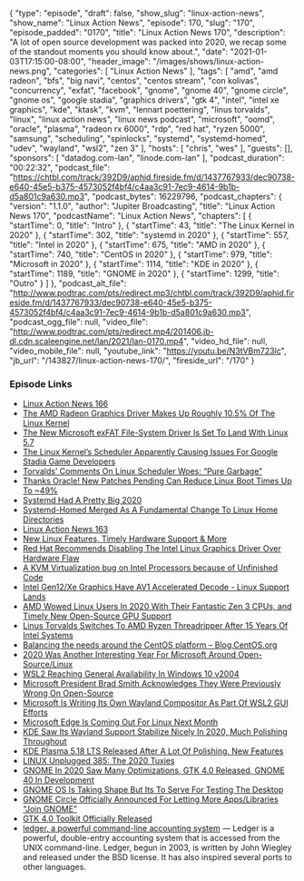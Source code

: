 {
  "type": "episode",
  "draft": false,
  "show_slug": "linux-action-news",
  "show_name": "Linux Action News",
  "episode": 170,
  "slug": "170",
  "episode_padded": "0170",
  "title": "Linux Action News 170",
  "description": "A lot of open source development was packed into 2020, we recap some of the standout moments you should know about.",
  "date": "2021-01-03T17:15:00-08:00",
  "header_image": "/images/shows/linux-action-news.png",
  "categories": [
    "Linux Action News"
  ],
  "tags": [
    "amd",
    "amd radeon",
    "bfs",
    "big navi",
    "centos",
    "centos stream",
    "con kolivas",
    "concurrency",
    "exfat",
    "facebook",
    "gnome",
    "gnome 40",
    "gnome circle",
    "gnome os",
    "google stadia",
    "graphics drivers",
    "gtk 4",
    "intel",
    "intel xe graphics",
    "kde",
    "ktask",
    "kvm",
    "lennart poettering",
    "linus torvalds",
    "linux",
    "linux action news",
    "linux news podcast",
    "microsoft",
    "oomd",
    "oracle",
    "plasma",
    "radeon rx 6000",
    "rdp",
    "red hat",
    "ryzen 5000",
    "samsung",
    "scheduling",
    "spinlocks",
    "systemd",
    "systemd-homed",
    "udev",
    "wayland",
    "wsl2",
    "zen 3"
  ],
  "hosts": [
    "chris",
    "wes"
  ],
  "guests": [],
  "sponsors": [
    "datadog.com-lan",
    "linode.com-lan"
  ],
  "podcast_duration": "00:22:32",
  "podcast_file": "https://chtbl.com/track/392D9/aphid.fireside.fm/d/1437767933/dec90738-e640-45e5-b375-4573052f4bf4/c4aa3c91-7ec9-4614-9b1b-d5a801c9a630.mp3",
  "podcast_bytes": 16229796,
  "podcast_chapters": {
    "version": "1.1.0",
    "author": "Jupiter Broadcasting",
    "title": "Linux Action News 170",
    "podcastName": "Linux Action News",
    "chapters": [
      {
        "startTime": 0,
        "title": "Intro"
      },
      {
        "startTime": 43,
        "title": "The Linux Kernel in 2020"
      },
      {
        "startTime": 302,
        "title": "systemd in 2020"
      },
      {
        "startTime": 557,
        "title": "Intel in 2020"
      },
      {
        "startTime": 675,
        "title": "AMD in 2020"
      },
      {
        "startTime": 740,
        "title": "CentOS in 2020"
      },
      {
        "startTime": 979,
        "title": "Microsoft in 2020"
      },
      {
        "startTime": 1114,
        "title": "KDE in 2020"
      },
      {
        "startTime": 1189,
        "title": "GNOME in 2020"
      },
      {
        "startTime": 1299,
        "title": "Outro"
      }
    ]
  },
  "podcast_alt_file": "http://www.podtrac.com/pts/redirect.mp3/chtbl.com/track/392D9/aphid.fireside.fm/d/1437767933/dec90738-e640-45e5-b375-4573052f4bf4/c4aa3c91-7ec9-4614-9b1b-d5a801c9a630.mp3",
  "podcast_ogg_file": null,
  "video_file": "http://www.podtrac.com/pts/redirect.mp4/201406.jb-dl.cdn.scaleengine.net/lan/2021/lan-0170.mp4",
  "video_hd_file": null,
  "video_mobile_file": null,
  "youtube_link": "https://youtu.be/N3tVBm723lc",
  "jb_url": "/143827/linux-action-news-170/",
  "fireside_url": "/170"
}


### Episode Links

  * [Linux Action News 166](https://linuxactionnews.com/166 "Linux Action News 166")
  * [The AMD Radeon Graphics Driver Makes Up Roughly 10.5% Of The Linux Kernel](https://www.phoronix.com/scan.php?page=news_item&px=Linux-5.9-AMDGPU-Stats "The AMD Radeon Graphics Driver Makes Up Roughly 10.5% Of The Linux Kernel")
  * [The New Microsoft exFAT File-System Driver Is Set To Land With Linux 5.7](https://www.phoronix.com/scan.php?page=news_item&px=New-exFAT-For-Linux-5.7 "The New Microsoft exFAT File-System Driver Is Set To Land With Linux 5.7")
  * [The Linux Kernel’s Scheduler Apparently Causing Issues For Google Stadia Game Developers](https://www.phoronix.com/scan.php?page=news_item&px=Linux-2020-Scheduler-Bugs-Stadia "The Linux Kernel’s Scheduler Apparently Causing Issues For Google Stadia Game Developers")
  * [Torvalds’ Comments On Linux Scheduler Woes: “Pure Garbage”](https://www.phoronix.com/scan.php?page=news_item&px=Torvalds-On-Scheduler-Woes "Torvalds’ Comments On Linux Scheduler Woes: “Pure Garbage”")
  * [Thanks Oracle! New Patches Pending Can Reduce Linux Boot Times Up To ~49%](https://www.phoronix.com/scan.php?page=news_item&px=Oracle-Faster-Linux-Boot-PADATA "Thanks Oracle! New Patches Pending Can Reduce Linux Boot Times Up To ~49%")
  * [Systemd Had A Pretty Big 2020](https://www.phoronix.com/scan.php?page=news_item&px=systemd-2020 "Systemd Had A Pretty Big 2020")
  * [Systemd-Homed Merged As A Fundamental Change To Linux Home Directories](https://www.phoronix.com/scan.php?page=news_item&px=Systemd-Homed-Merged "Systemd-Homed Merged As A Fundamental Change To Linux Home Directories")
  * [Linux Action News 163](https://linuxactionnews.com/163 "Linux Action News 163")
  * [New Linux Features, Timely Hardware Support & More](https://www.phoronix.com/scan.php?page=news_item&px=Intel-Linux-2020 "New Linux Features, Timely Hardware Support & More")
  * [Red Hat Recommends Disabling The Intel Linux Graphics Driver Over Hardware Flaw](https://www.phoronix.com/scan.php?page=news_item&px=Red-Hat-CVE-2019-14615 "Red Hat Recommends Disabling The Intel Linux Graphics Driver Over Hardware Flaw")
  * [A KVM Virtualization bug on Intel Processors because of Unfinished Code](https://www.phoronix.com/scan.php?page=news_item&px=Intel-KVM-CVE-2020-2732 "A KVM Virtualization bug on Intel Processors because of Unfinished Code")
  * [Intel Gen12/Xe Graphics Have AV1 Accelerated Decode - Linux Support Lands](https://www.phoronix.com/scan.php?page=news_item&px=Intel-Gen12-Xe-AV1-Decode-Media "Intel Gen12/Xe Graphics Have AV1 Accelerated Decode - Linux Support Lands")
  * [AMD Wowed Linux Users In 2020 With Their Fantastic Zen 3 CPUs, and Timely New Open-Source GPU Support](https://www.phoronix.com/scan.php?page=news_item&px=AMD-2020-Highlights "AMD Wowed Linux Users In 2020 With Their Fantastic Zen 3 CPUs, and Timely New Open-Source GPU Support")
  * [Linus Torvalds Switches To AMD Ryzen Threadripper After 15 Years Of Intel Systems](https://www.phoronix.com/scan.php?page=news_item&px=Torvalds-Threadripper "Linus Torvalds Switches To AMD Ryzen Threadripper After 15 Years Of Intel Systems")
  * [Balancing the needs around the CentOS platform – Blog.CentOS.org](https://blog.centos.org/2020/12/balancing-the-needs-around-the-centos-platform/?utm_source=phx "Balancing the needs around the CentOS platform – Blog.CentOS.org")
  * [2020 Was Another Interesting Year For Microsoft Around Open-Source/Linux](https://www.phoronix.com/scan.php?page=news_item&px=Microsoft-2020-Highlights "2020 Was Another Interesting Year For Microsoft Around Open-Source/Linux")
  * [WSL2 Reaching General Availability In Windows 10 v2004](https://www.phoronix.com/scan.php?page=news_item&px=WSL2-Windows-10-v2004 "WSL2 Reaching General Availability In Windows 10 v2004")
  * [Microsoft President Brad Smith Acknowledges They Were Previously Wrong On Open-Source](https://www.phoronix.com/scan.php?page=news_item&px=Microsoft-Pres-On-Open-Source "Microsoft President Brad Smith Acknowledges They Were Previously Wrong On Open-Source")
  * [Microsoft Is Writing Its Own Wayland Compositor As Part Of WSL2 GUI Efforts](https://www.phoronix.com/scan.php?page=news_item&px=Microsoft-Writing-Wayland-Comp "Microsoft Is Writing Its Own Wayland Compositor As Part Of WSL2 GUI Efforts")
  * [Microsoft Edge Is Coming Out For Linux Next Month](https://www.phoronix.com/scan.php?page=news_item&px=Microsoft-Edge-For-Linux-Oct "Microsoft Edge Is Coming Out For Linux Next Month")
  * [KDE Saw Its Wayland Support Stabilize Nicely In 2020, Much Polishing Throughout](https://www.phoronix.com/scan.php?page=news_item&px=KDE-2020-Highlights "KDE Saw Its Wayland Support Stabilize Nicely In 2020, Much Polishing Throughout")
  * [KDE Plasma 5.18 LTS Released After A Lot Of Polishing, New Features](https://www.phoronix.com/scan.php?page=news_item&px=KDE-Plasma-5.18-Released "KDE Plasma 5.18 LTS Released After A Lot Of Polishing, New Features")
  * [LINUX Unplugged 385: The 2020 Tuxies](https://linuxunplugged.com/385 "LINUX Unplugged 385: The 2020 Tuxies")
  * [GNOME In 2020 Saw Many Optimizations, GTK 4.0 Released, GNOME 40 In Development](https://www.phoronix.com/scan.php?page=news_item&px=GNOME-2020-Highlights "GNOME In 2020 Saw Many Optimizations, GTK 4.0 Released, GNOME 40 In Development")
  * [GNOME OS Is Taking Shape But Its To Serve For Testing The Desktop](https://www.phoronix.com/scan.php?page=news_item&px=GNOME-OS-GUADEC-2020 "GNOME OS Is Taking Shape But Its To Serve For Testing The Desktop")
  * [GNOME Circle Officially Announced For Letting More Apps/Libraries “Join GNOME”](https://www.phoronix.com/scan.php?page=news_item&px=GNOME-Circle-Announced "GNOME Circle Officially Announced For Letting More Apps/Libraries “Join GNOME”")
  * [GTK 4.0 Toolkit Officially Released](https://www.phoronix.com/scan.php?page=news_item&px=GTK-4.0-Released "GTK 4.0 Toolkit Officially Released")
  * [ledger, a powerful command-line accounting system](https://www.ledger-cli.org/ "ledger, a powerful command-line accounting system") — Ledger is a powerful, double-entry accounting system that is accessed from the UNIX command-line. Ledger, begun in 2003, is written by John Wiegley and released under the BSD license. It has also inspired several ports to other languages. 


